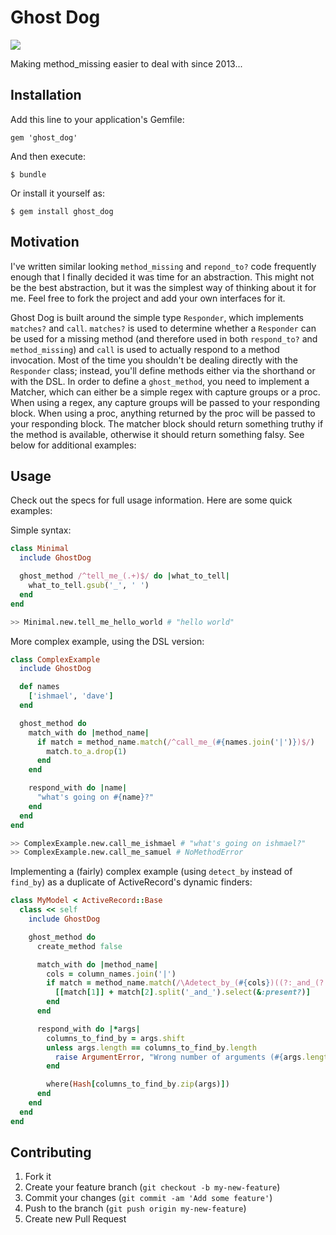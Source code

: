 # Ghost Dog

![](https://travis-ci.org/a-warner/ghost_dog.png)

Making method_missing easier to deal with since 2013...

## Installation

Add this line to your application's Gemfile:

    gem 'ghost_dog'

And then execute:

    $ bundle

Or install it yourself as:

    $ gem install ghost_dog

## Motivation

I've written similar looking `method_missing` and `repond_to?` code frequently enough
that I finally decided it was time for an abstraction.  This might not be the best
abstraction, but it was the simplest way of thinking about it for me.  Feel free to fork
the project and add your own interfaces for it.

Ghost Dog is built around the simple type `Responder`, which implements `matches?` and `call`.  `matches?` is used
to determine whether a `Responder` can be used for a missing method (and therefore used in both `respond_to?`
and `method_missing`) and `call` is used to actually respond to a method invocation.  Most of the time you shouldn't
be dealing directly with the `Responder` class; instead, you'll define methods either via the shorthand or with
the DSL.  In order to define
 a `ghost_method`, you need to implement a Matcher, which can either be a simple regex with capture groups or a
 proc.  When using a regex, any capture groups will be passed to your responding block.  When using a proc, anything
 returned by the proc will be passed to your responding block.  The matcher block should return something truthy
 if the method is available, otherwise it should return something falsy.  See below for additional examples:

## Usage

Check out the specs for full usage information.  Here are some quick examples:

Simple syntax:

```ruby
class Minimal
  include GhostDog

  ghost_method /^tell_me_(.+)$/ do |what_to_tell|
    what_to_tell.gsub('_', ' ')
  end
end
```

```sh
>> Minimal.new.tell_me_hello_world # "hello world"
```

More complex example, using the DSL version:

```ruby
class ComplexExample
  include GhostDog

  def names
    ['ishmael', 'dave']
  end

  ghost_method do
    match_with do |method_name|
      if match = method_name.match(/^call_me_(#{names.join('|')})$/)
        match.to_a.drop(1)
      end
    end

    respond_with do |name|
      "what's going on #{name}?"
    end
  end
end
```

```sh
>> ComplexExample.new.call_me_ishmael # "what's going on ishmael?"
>> ComplexExample.new.call_me_samuel # NoMethodError
```

Implementing a (fairly) complex example (using `detect_by` instead of `find_by`) as a duplicate of ActiveRecord's dynamic finders:

```ruby
class MyModel < ActiveRecord::Base
  class << self
    include GhostDog

    ghost_method do
      create_method false

      match_with do |method_name|
        cols = column_names.join('|')
        if match = method_name.match(/\Adetect_by_(#{cols})((?:_and_(?:#{cols}))*)\z/)
          [[match[1]] + match[2].split('_and_').select(&:present?)]
        end
      end

      respond_with do |*args|
        columns_to_find_by = args.shift
        unless args.length == columns_to_find_by.length
          raise ArgumentError, "Wrong number of arguments (#{args.length} for #{columns_to_find_by.length})"
        end

        where(Hash[columns_to_find_by.zip(args)])
      end
    end
  end
end
```

## Contributing

1. Fork it
2. Create your feature branch (`git checkout -b my-new-feature`)
3. Commit your changes (`git commit -am 'Add some feature'`)
4. Push to the branch (`git push origin my-new-feature`)
5. Create new Pull Request

